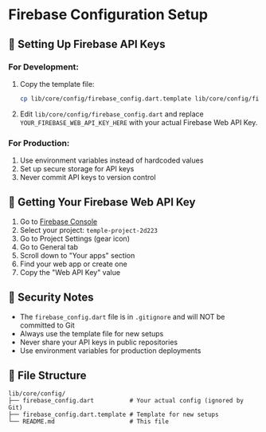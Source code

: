 # Firebase Configuration Setup

## 🔐 Setting Up Firebase API Keys

### For Development:

1. Copy the template file:

   ```bash
   cp lib/core/config/firebase_config.dart.template lib/core/config/firebase_config.dart
   ```

2. Edit `lib/core/config/firebase_config.dart` and replace `YOUR_FIREBASE_WEB_API_KEY_HERE` with your actual Firebase Web API Key.

### For Production:

1. Use environment variables instead of hardcoded values
2. Set up secure storage for API keys
3. Never commit API keys to version control

## 🔑 Getting Your Firebase Web API Key

1. Go to [Firebase Console](https://console.firebase.google.com)
2. Select your project: `temple-project-2d223`
3. Go to Project Settings (gear icon)
4. Go to General tab
5. Scroll down to "Your apps" section
6. Find your web app or create one
7. Copy the "Web API Key" value

## 🚨 Security Notes

- The `firebase_config.dart` file is in `.gitignore` and will NOT be committed to Git
- Always use the template file for new setups
- Never share your API keys in public repositories
- Use environment variables for production deployments

## 📁 File Structure

```
lib/core/config/
├── firebase_config.dart          # Your actual config (ignored by Git)
├── firebase_config.dart.template # Template for new setups
└── README.md                     # This file
```




